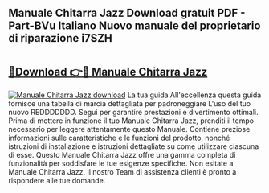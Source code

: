 ## Manuale Chitarra Jazz Download gratuit PDF - Part-BVu Italiano Nuovo manuale del proprietario di riparazione i7SZH

# <h2><a href="http://dfd2h3n.blite.top/?on=Manuale+Chitarra+Jazz">🔗Download 👉🔴 Manuale Chitarra Jazz</a></h2>

[![Manuale Chitarra Jazz download](https://i.imgur.com/lujVjoI.png)](http://dfd2h3n.blite.top/?on=Manuale+Chitarra+Jazz)
La tua guida All'eccellenza questa guida fornisce una tabella di marcia dettagliata per padroneggiare L'uso del tuo nuovo REDDDDDDD. Segui per garantire prestazioni e divertimento ottimali. Prima di mettere in funzione il tuo Manuale Chitarra Jazz, prenditi il tempo necessario per leggere attentamente questo Manuale. Contiene preziose informazioni sulle caratteristiche e le funzioni del prodotto, nonché istruzioni di installazione e istruzioni dettagliate su come utilizzare ciascuna di esse. Questo Manuale Chitarra Jazz offre una gamma completa di funzionalità per soddisfare le tue esigenze specifiche. Non esitate a Manuale Chitarra Jazz. Il nostro Team di assistenza clienti è pronto a rispondere alle tue domande.
